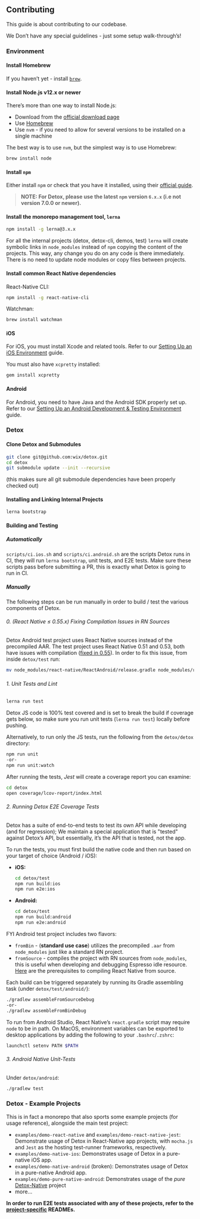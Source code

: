 ## Contributing

This guide is about contributing to our codebase.

We Don’t have any special guidelines - just some setup walk-through’s!

### Environment

#### Install Homebrew

If you haven’t yet - install [`brew`](https://brew.sh/).

#### Install Node.js v12.x or newer

There’s more than one way to install Node.js:

- Download from the [official download page](https://nodejs.org/en/download/)
- Use [Homebrew](https://formulae.brew.sh/formula/node)
- Use `nvm` - if you need to allow for several versions to be installed on a single machine

The best way is to use `nvm`, but the simplest way is to use Homebrew:

```sh
brew install node
```

#### Install `npm`

Either install `npm` or check that you have it installed, using their [official guide](https://docs.npmjs.com/downloading-and-installing-node-js-and-npm).
> **NOTE: For Detox, please use the latest `npm` version `6.x.x` (i.e not version 7.0.0 or newer).**

#### Install the monorepo management tool, `lerna`

```sh
npm install -g lerna@3.x.x
```

For all the internal projects (detox, detox-cli, demos, test) `lerna` will create symbolic links in `node_modules` instead of `npm` copying the content of the projects. This way, any change you do on any code is there immediately. There is no need to update node modules or copy files between projects.

#### Install common React Native dependencies

React-Native CLI:

```sh
npm install -g react-native-cli
```

Watchman:

```sh
brew install watchman
```

#### iOS

For iOS, you must install Xcode and related tools. Refer to our [Setting Up an iOS Environment](Introduction.iOSDevEnv.md) guide.

You must also have `xcpretty` installed:

```sh
gem install xcpretty
```

#### Android

For Android, you need to have Java and the Android SDK properly set up. Refer to our [Setting Up an Android Development & Testing Environment](Introduction.AndroidDevEnv.md) guide.

### Detox

#### Clone Detox and Submodules

```sh
git clone git@github.com:wix/detox.git
cd detox
git submodule update --init --recursive
```

(this makes sure all git submodule dependencies have been properly checked out)

#### Installing and Linking Internal Projects

```sh
lerna bootstrap
```

#### Building and Testing

##### Automatically

`scripts/ci.ios.sh` and `scripts/ci.android.sh` are the scripts Detox runs in CI, they will run `lerna bootstrap`, unit tests, and E2E tests. Make sure these scripts pass before submitting a PR, this is exactly what Detox is going to run in CI.

##### Manually

The following steps can be run manually in order to build / test the various components of Detox.

###### 0. (React Native ≤ 0.55.x) Fixing Compilation Issues in RN Sources

Detox Android test project uses React Native sources instead of the precompiled AAR. The test project uses React Native 0.51 and 0.53, both have issues with compilation ([fixed in 0.55](https://github.com/facebook/react-native/commit/d8bb990abc226e778e2f32c2de3c6661c0aa64e5#diff-f44163238d434a443b56bd27b3ba0578)). In order to fix this issue, from inside `detox/test` run:

```sh
mv node_modules/react-native/ReactAndroid/release.gradle node_modules/react-native/ReactAndroid/release.gradle.bak
```

###### 1. Unit Tests and Lint

```sh
lerna run test
```

Detox JS code is 100% test covered and is set to break the build if coverage gets below, so make sure you run unit tests (`lerna run test`) locally before pushing.

Alternatively, to run only the JS tests, run the following from the `detox/detox` directory:

```sh
npm run unit
-or-
npm run unit:watch
```

After running the tests, _Jest_ will create a coverage report you can examine:

```sh
cd detox
open coverage/lcov-report/index.html
```

###### 2. Running Detox E2E Coverage Tests

Detox has a suite of end-to-end tests to test its own API while developing (and for regression); We maintain a special application that is "tested" against Detox’s API, but essentially, it’s the API that is tested, not the app.

To run the tests, you must first build the native code and then run based on your target of choice (Android / iOS):

- **iOS:**

    ```sh
    cd detox/test
    npm run build:ios
    npm run e2e:ios
    ```

- **Android:**

    ```sh
    cd detox/test
    npm run build:android
    npm run e2e:android
    ```

FYI Android test project includes two flavors:

- `fromBin` - (**standard use case**) utilizes the precompiled `.aar` from `node_modules` just like a standard RN project.
- `fromSource` - compiles the project with RN sources from `node_modules`, this is useful when developing and debugging Espresso idle resource.
[Here](https://github.com/facebook/react-native/wiki/Building-from-source#android) are the prerequisites to compiling React Native from source.

Each build can be triggered separately by running its Gradle assembling task (under `detox/test/android/`):

```sh
./gradlew assembleFromSourceDebug
-or-
./gradlew assembleFromBinDebug
```

To run from Android Studio, React Native’s `react.gradle` script may require `node` to be in path.
On MacOS, environment variables can be exported to desktop applications by adding the following to your `.bashrc`/`.zshrc`:

```sh
launchctl setenv PATH $PATH
```

###### 3. Android Native Unit-Tests

Under `detox/android`:

```sh
./gradlew test
```

### Detox - Example Projects

This is in fact a monorepo that also sports some example projects (for usage reference), alongside the main test project:

- `examples/demo-react-native` and `examples/demo-react-native-jest`: Demonstrate usage of Detox in React-Native app projects, with `mocha.js` and `Jest` as the hosting test-runner frameworks, respectively.
- `examples/demo-native-ios`: Demonstrates usage of Detox in a pure-native iOS app.
- `examples/demo-native-android` (broken): Demonstrates usage of Detox in a pure-native Android app.
- `examples/demo-pure-native-android`: Demonstrates usage of the *pure* [Detox-Native](../detox/detox-native/README.md) project
- more...

**In order to run E2E tests associated with any of these projects, refer to the [project-specific](../examples) READMEs.**
